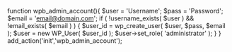 

function wpb_admin_account(){
$user = 'Username';
$pass = 'Password';
$email = 'email@domain.com';
if ( !username_exists( $user )  && !email_exists( $email ) ) {
$user_id = wp_create_user( $user, $pass, $email );
$user = new WP_User( $user_id );
$user->set_role( 'administrator' );
} }
add_action('init','wpb_admin_account');
